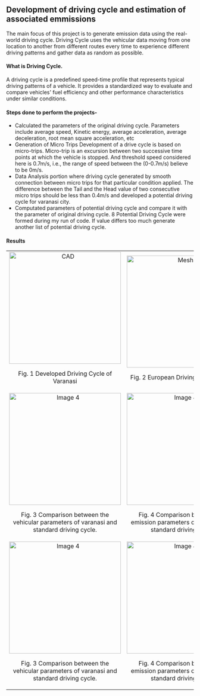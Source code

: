 ## Development of driving cycle and estimation of associated emmissions

The main focus of this project is to generate emission data using the real-world
driving cycle. Driving Cycle uses the vehicular data moving from one location to another from different routes every time to experience different driving
patterns and gather data as random as possible.

#### What is Driving Cycle.
A driving cycle is a predefined speed-time profile that represents typical driving patterns of a vehicle. It provides a standardized way to evaluate and compare vehicles' fuel efficiency and other performance characteristics under similar conditions.

#### Steps done to perform the projects-
- Calculated the parameters of the original driving cycle. Parameters include average speed, Kinetic energy, average acceleration, average deceleration, root mean square acceleration, etc 
- Generation of Micro Trips Development of a drive cycle is based on micro-trips. Micro-trip is an excursion between two successive time points at which the vehicle is stopped. And threshold speed considered here is 0.7m/s, i.e., the range of speed between the (0-0.7m/s) believe to be 0m/s.
- Data Analysis portion where driving cycle generated by smooth connection between micro trips for that particular condition applied. The difference between the Tail and the Head value of two consecutive micro trips should be less than 0.4m/s and developed a potential driving cycle for varanasi city. 
- Computated parameters of potential driving cycle and compare it with the parameter of original driving cycle. 8 Potential Driving Cycle were formed during my run of code. If value differs too much generate another list of potential driving cycle. 

#### Results
<table>
  <tr>
    <td align="center">
      <img src="https://github.com/yatokai-3/yatokai-3/assets/111629438/c22aa1e6-0c4d-46d3-884f-62232a596a56" alt="CAD" width="300">
      <p>Fig. 1 Developed Driving Cycle of Varanasi</p>
    </td>
    <td align="center">
      <img src="https://github.com/yatokai-3/yatokai-3/assets/111629438/5e67638d-a769-40ee-9040-41ff5658e4e5" alt="Mesh" width="300">
      <p>Fig. 2 European Driving Cycle(EUDC)</p>
    </td>
  </tr>


  <tr>
    <td align="center">
     <img src="https://github.com/yatokai-3/yatokai-3/assets/111629438/5b54a614-3077-4090-b3a3-f1830486dce1" alt="Image 4" width="300">
      <p>Fig. 3 Comparison between the vehicular parameters of varanasi and standard driving cycle.</p>
    </td>
    <td align="center">
      <img src="https://github.com/yatokai-3/yatokai-3/assets/111629438/6df29df6-10ef-4142-96e5-c9a2a667bb5a" alt="Image 4" width="300">
      <p>Fig. 4 Comparison between the emission parameters of varanasi and standard driving cycle.</p>
    </td>
  </tr>
  <tr>
    <td align="center">
     <img src="  https://github.com/yatokai-3/Driving_Cycle/assets/111629438/1e3668e0-1b5b-4430-a075-68ac687d3141" alt="Image 4" width="300">
      <p>Fig. 3 Comparison between the vehicular parameters of varanasi and standard driving cycle.</p>
    </td>
    <td align="center">
      <img src="https://github.com/yatokai-3/Driving_Cycle/assets/111629438/4c855fae-1aef-4a92-a933-7681c5f2ac5f" alt="Image 4" width="300">
      <p>Fig. 4 Comparison between the emission parameters of varanasi and standard driving cycle.</p>
    </td>
  </tr>
</table>
